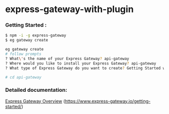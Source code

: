 # express-gateway-with-plugin

### Getting Started : 

```bash
$ npm -i -g express-gateway
$ eg gateway create

eg gateway create
# follow prompts
? What\'s the name of your Express Gateway? api-gateway
? Where would you like to install your Express Gateway? api-gateway
? What type of Express Gateway do you want to create? Getting Started with Express Gateway

# cd api-gateway

```

### Detailed documentation:

[Express Gateway Overview](http://www.express-gateway.io/about/)
(https://www.express-gateway.io/getting-started/)


